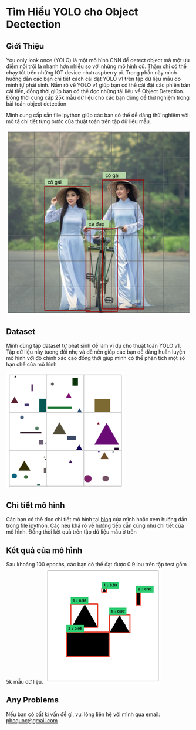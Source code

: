 # Tìm Hiểu YOLO cho Object Dectection
## Giới Thiệu
You only look once (YOLO) là một mô hình CNN để detect object mà một ưu điểm nổi trội là nhanh hơn nhiều so với những mô hình cũ. Thậm chí có thể chạy tốt trên những IOT device như raspberry pi. Trong phần này mình hướng dẫn các bạn chi tiết cách cài đặt YOLO v1 trên tập dữ liệu mẫu do mình tự phát sinh. Nắm rõ về YOLO v1 giúp bạn có thể cài đặt các phiên bản cải tiến, đồng thời giúp bạn có thể đọc những tài liệu về Object Detection. Đồng thời cung cấp 25k mẫu dữ liệu cho các bạn dùng để thử nghiệm trong bài toán object detection

Mình cung cấp sẵn file ipython giúp các bạn có thể dễ dàng thử nghiệm với mô tả chi tiết từng bước của thuật toán trên tập dữ liệu mẫu.

![object detection example](/image/yolo_example.png)

## Dataset
Mình dùng tập dataset tự phát sinh để làm ví dụ cho thuật toán YOLO v1. Tập dữ liệu này tương đối nhẹ và dễ nên giúp các bạn dễ dàng huấn luyện mô hình với độ chính xác cao đồng thời giúp mình có thể phân tích một số hạn chế của mô hình

![dataset](/image/dataset.png)

## Chi tiết mô hình
Các bạn có thể đọc chi tiết mô hình tại [blog](https://pbcquoc.github.io/yolo/) của mình hoặc xem hướng dẫn trong file ipython. Các nêu khá rõ về hướng tiếp cẫn cũng như chi tiết của mô hình. Đồng thời kết quả trên tập dữ liệu mẫu ở trên

## Kết quả của mô hình
Sau khoảng 100 epochs, các bạn có thể đạt được 0.9 iou trên tập test gồm 5k mẫu dữ liệu. 
![dataset](/image/yolo_train_result.png)

## Any Problems
Nếu bạn có bất kì vấn đề gì, vui lòng liên hệ với mình qua email: pbcquoc@gmail.com
